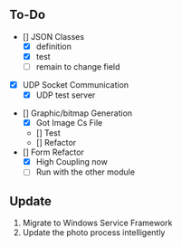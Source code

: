 ## To-Do

- [] JSON Classes
    - [x] definition
    - [x] test
    - [ ] remain to change field
- [x] UDP Socket Communication
  - [x] UDP test server
- [] Graphic/bitmap Generation
  - [x] Got Image Cs File
  - [] Test
  - [] Refactor
- [] Form Refactor
  - [x] High Coupling now
  - [ ] Run with the other module

## Update

1. Migrate to Windows Service Framework
2. Update the photo process intelligently
